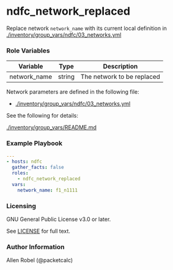 # ndfc_network_replaced

Replace network ``network_name`` with its current local definition in [./inventory/group_vars/ndfc/03_networks.yml](/inventory/group_vars/ndfc/03_networks.yml)

### Role Variables

Variable        | Type   | Description
----------------|--------|----------------------------------------
network_name    | string | The network to be replaced

Network parameters are defined in the following file:

- [./inventory/group_vars/ndfc/03_networks.yml](/inventory/group_vars/ndfc/03_networks.yml)

See the following for details:

[./inventory/group_vars/README.md](/inventory/group_vars/README.md)


### Example Playbook

```yaml
---
- hosts: ndfc
  gather_facts: false
  roles:
    - ndfc_network_replaced
  vars:
    network_name: f1_n1111
```

### Licensing

GNU General Public License v3.0 or later.

See [LICENSE](https://www.gnu.org/licenses/gpl-3.0.txt) for full text.

### Author Information

Allen Robel (@packetcalc)
